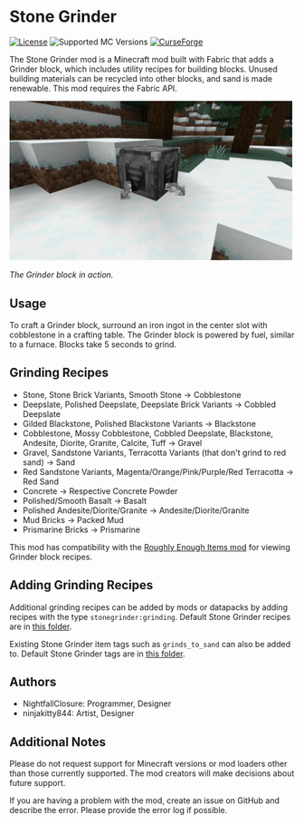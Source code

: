 # Stone Grinder
[![License](https://img.shields.io/github/license/adenprince/stone-grinder-mod-fabric)](https://github.com/adenprince/stone-grinder-mod-fabric/blob/1.19/LICENSE.txt)
![Supported MC Versions](https://img.shields.io/badge/Supported%20MC%20Versions-1.19.2-brightgreen)
[![CurseForge](https://cf.way2muchnoise.eu/full_681480_downloads.svg)](https://www.curseforge.com/minecraft/mc-mods/stone-grinder)

The Stone Grinder mod is a Minecraft mod built with Fabric that adds a Grinder block, which includes utility recipes for building blocks. Unused building materials can be recycled into other blocks, and sand is made renewable. This mod requires the Fabric API.

<img src="img/grinder_block_screenshot.png" title="Grinder Block Screenshot" width="500">

*The Grinder block in action.*

## Usage
To craft a Grinder block, surround an iron ingot in the center slot with cobblestone in a crafting table. The Grinder block is powered by fuel, similar to a furnace. Blocks take 5 seconds to grind.

## Grinding Recipes
- Stone, Stone Brick Variants, Smooth Stone -> Cobblestone
- Deepslate, Polished Deepslate, Deepslate Brick Variants -> Cobbled Deepslate
- Gilded Blackstone, Polished Blackstone Variants -> Blackstone
- Cobblestone, Mossy Cobblestone, Cobbled Deepslate, Blackstone, Andesite, Diorite, Granite, Calcite, Tuff -> Gravel
- Gravel, Sandstone Variants, Terracotta Variants (that don't grind to red sand) -> Sand
- Red Sandstone Variants, Magenta/Orange/Pink/Purple/Red Terracotta -> Red Sand
- Concrete -> Respective Concrete Powder
- Polished/Smooth Basalt -> Basalt
- Polished Andesite/Diorite/Granite -> Andesite/Diorite/Granite
- Mud Bricks -> Packed Mud
- Prismarine Bricks -> Prismarine

This mod has compatibility with the [Roughly Enough Items mod](https://www.curseforge.com/minecraft/mc-mods/roughly-enough-items) for viewing Grinder block recipes.

## Adding Grinding Recipes
Additional grinding recipes can be added by mods or datapacks by adding recipes with the type `stonegrinder:grinding`. Default Stone Grinder recipes are in [this folder](src/main/resources/data/stonegrinder/recipes).

Existing Stone Grinder item tags such as `grinds_to_sand` can also be added to. Default Stone Grinder tags are in [this folder](src/main/resources/data/stonegrinder/tags/items).

## Authors
- NightfallClosure: Programmer, Designer
- ninjakitty844: Artist, Designer

## Additional Notes
Please do not request support for Minecraft versions or mod loaders other than those currently supported. The mod creators will make decisions about future support.

If you are having a problem with the mod, create an issue on GitHub and describe the error. Please provide the error log if possible.